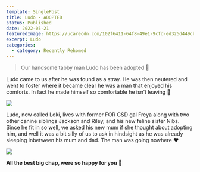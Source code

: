 ```yaml
---
template: SinglePost
title: Ludo - ADOPTED
status: Published
date: 2022-05-21
featuredImage: https://ucarecdn.com/102f6411-64f8-49e1-9cfd-ed325d449cb7/-/crop/1496x1951/0,138/-/preview/
excerpt: Ludo
categories:
  - category: Recently Rehomed
---
```

> Our handsome tabby man Ludo has been adopted 🤗

Ludo came to us after he was found as a stray. He was then neutered and went to foster where it became clear he was a man that enjoyed his comforts. In fact he made himself so comfortable he isn’t leaving 🏡

![](https://ucarecdn.com/5f0182c3-1659-49c5-9f09-c772a0662172/)

Ludo, now called Loki, lives with former FOR GSD gal Freya along with two other canine siblings Jackson and Riley, and his new feline sister Nibs. Since he fit in so well, we asked his new mum if she thought about adopting him, and well it was a bit silly of us to ask in hindsight as he was already sleeping inbetween his mum and dad. The man was going nowhere ❤️

![](https://ucarecdn.com/286fb8ad-2822-44ca-bc8e-1bc4b89ee0f8/)

**All the best big chap, were so happy for you** 💙